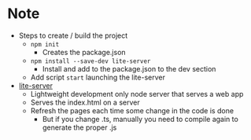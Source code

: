 # Note
* Steps to create / build the project
  * `npm init` 
    * Creates the package.json
  * `npm install --save-dev lite-server`
    * Install and add to the package.json to the dev section
  * Add script `start` launching the lite-server
* [lite-server](https://www.npmjs.com/package/lite-server)
  * Lightweight development only node server that serves a web app
  * Serves the index.html on a server
  * Refresh the pages each time some change in the code is done
    * But if you change .ts, manually you need to compile again to generate the proper .js